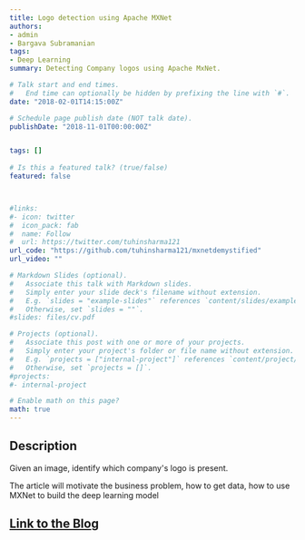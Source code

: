 ```yaml
---
title: Logo detection using Apache MXNet
authors:
- admin
- Bargava Subramanian
tags:
- Deep Learning
summary: Detecting Company logos using Apache MxNet.

# Talk start and end times.
#   End time can optionally be hidden by prefixing the line with `#`.
date: "2018-02-01T14:15:00Z"

# Schedule page publish date (NOT talk date).
publishDate: "2018-11-01T00:00:00Z"


tags: []
 
# Is this a featured talk? (true/false)
featured: false 



#links:
#- icon: twitter
#  icon_pack: fab
#  name: Follow
#  url: https://twitter.com/tuhinsharma121
url_code: "https://github.com/tuhinsharma121/mxnetdemystified"
url_video: ""

# Markdown Slides (optional).
#   Associate this talk with Markdown slides.
#   Simply enter your slide deck's filename without extension.
#   E.g. `slides = "example-slides"` references `content/slides/example-slides.md`.
#   Otherwise, set `slides = ""`.
#slides: files/cv.pdf

# Projects (optional).
#   Associate this post with one or more of your projects.
#   Simply enter your project's folder or file name without extension.
#   E.g. `projects = ["internal-project"]` references `content/project/deep-learning/index.md`.
#   Otherwise, set `projects = []`.
#projects:
#- internal-project

# Enable math on this page?
math: true
--- 
```

 
<h2>Description</h2>

Given an image, identify which company's logo is present.

The article will motivate the business problem, how to get data, how to use MXNet to build the deep learning model

[<h2>Link to the Blog</h2>](https://www.oreilly.com/ideas/logo-detection-using-apache-mxnet)
